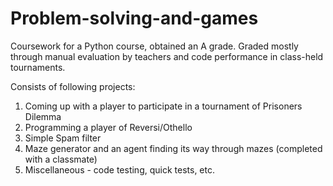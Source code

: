 # Problem-solving-and-games
Coursework for a Python course, obtained an A grade. Graded mostly through manual evaluation by teachers and code performance in
class-held tournaments.

Consists of following projects:

1. Coming up with a player to participate in a tournament of Prisoners Dilemma
2. Programming a player of Reversi/Othello
3. Simple Spam filter
4. Maze generator and an agent finding its way through mazes (completed with a classmate)
5. Miscellaneous - code testing, quick tests, etc.
